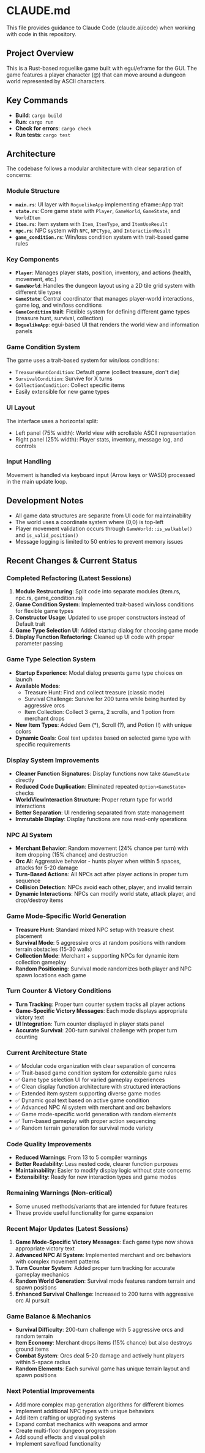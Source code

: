 # CLAUDE.md

This file provides guidance to Claude Code (claude.ai/code) when working with code in this repository.

## Project Overview

This is a Rust-based roguelike game built with egui/eframe for the GUI. The game features a player character (@) that can move around a dungeon world represented by ASCII characters.

## Key Commands

- **Build**: `cargo build`
- **Run**: `cargo run`
- **Check for errors**: `cargo check`
- **Run tests**: `cargo test`

## Architecture

The codebase follows a modular architecture with clear separation of concerns:

### Module Structure
- **`main.rs`**: UI layer with `RoguelikeApp` implementing eframe::App trait
- **`state.rs`**: Core game state with `Player`, `GameWorld`, `GameState`, and `WorldItem`
- **`item.rs`**: Item system with `Item`, `ItemType`, and `ItemUseResult`
- **`npc.rs`**: NPC system with `NPC`, `NPCType`, and `InteractionResult`
- **`game_condition.rs`**: Win/loss condition system with trait-based game rules

### Key Components

- **`Player`**: Manages player stats, position, inventory, and actions (health, movement, etc.)
- **`GameWorld`**: Handles the dungeon layout using a 2D tile grid system with different tile types
- **`GameState`**: Central coordinator that manages player-world interactions, game log, and win/loss conditions
- **`GameCondition` trait**: Flexible system for defining different game types (treasure hunt, survival, collection)
- **`RoguelikeApp`**: egui-based UI that renders the world view and information panels

### Game Condition System

The game uses a trait-based system for win/loss conditions:
- `TreasureHuntCondition`: Default game (collect treasure, don't die)
- `SurvivalCondition`: Survive for X turns
- `CollectionCondition`: Collect specific items
- Easily extensible for new game types

### UI Layout

The interface uses a horizontal split:
- Left panel (75% width): World view with scrollable ASCII representation
- Right panel (25% width): Player stats, inventory, message log, and controls

### Input Handling

Movement is handled via keyboard input (Arrow keys or WASD) processed in the main update loop.

## Development Notes

- All game data structures are separate from UI code for maintainability
- The world uses a coordinate system where (0,0) is top-left
- Player movement validation occurs through `GameWorld::is_walkable()` and `is_valid_position()`
- Message logging is limited to 50 entries to prevent memory issues

## Recent Changes & Current Status

### Completed Refactoring (Latest Sessions)
1. **Module Restructuring**: Split code into separate modules (item.rs, npc.rs, game_condition.rs)
2. **Game Condition System**: Implemented trait-based win/loss conditions for flexible game types
3. **Constructor Usage**: Updated to use proper constructors instead of Default trait
4. **Game Type Selection UI**: Added startup dialog for choosing game mode
5. **Display Function Refactoring**: Cleaned up UI code with proper parameter passing

### Game Type Selection System
- **Startup Experience**: Modal dialog presents game type choices on launch
- **Available Modes**: 
  - Treasure Hunt: Find and collect treasure (classic mode)
  - Survival Challenge: Survive for 200 turns while being hunted by aggressive orcs
  - Item Collection: Collect 3 gems, 2 scrolls, and 1 potion from merchant drops
- **New Item Types**: Added Gem (*), Scroll (?), and Potion (!) with unique colors
- **Dynamic Goals**: Goal text updates based on selected game type with specific requirements

### Display System Improvements
- **Cleaner Function Signatures**: Display functions now take `&GameState` directly
- **Reduced Code Duplication**: Eliminated repeated `Option<GameState>` checks
- **WorldViewInteraction Structure**: Proper return type for world interactions
- **Better Separation**: UI rendering separated from state management
- **Immutable Display**: Display functions are now read-only operations

### NPC AI System
- **Merchant Behavior**: Random movement (24% chance per turn) with item dropping (15% chance) and destruction
- **Orc AI**: Aggressive behavior - hunts player when within 5 spaces, attacks for 5-20 damage
- **Turn-Based Actions**: All NPCs act after player actions in proper turn sequence
- **Collision Detection**: NPCs avoid each other, player, and invalid terrain
- **Dynamic Interactions**: NPCs can modify world state, attack player, and drop/destroy items

### Game Mode-Specific World Generation
- **Treasure Hunt**: Standard mixed NPC setup with treasure chest placement
- **Survival Mode**: 5 aggressive orcs at random positions with random terrain obstacles (15-30 walls)
- **Collection Mode**: Merchant + supporting NPCs for dynamic item collection gameplay
- **Random Positioning**: Survival mode randomizes both player and NPC spawn locations each game

### Turn Counter & Victory Conditions
- **Turn Tracking**: Proper turn counter system tracks all player actions
- **Game-Specific Victory Messages**: Each mode displays appropriate victory text
- **UI Integration**: Turn counter displayed in player stats panel
- **Accurate Survival**: 200-turn survival challenge with proper turn counting

### Current Architecture State
- ✅ Modular code organization with clear separation of concerns
- ✅ Trait-based game condition system for extensible game rules
- ✅ Game type selection UI for varied gameplay experiences
- ✅ Clean display function architecture with structured interactions
- ✅ Extended item system supporting diverse game modes
- ✅ Dynamic goal text based on active game condition
- ✅ Advanced NPC AI system with merchant and orc behaviors
- ✅ Game mode-specific world generation with random elements
- ✅ Turn-based gameplay with proper action sequencing
- ✅ Random terrain generation for survival mode variety

### Code Quality Improvements
- **Reduced Warnings**: From 13 to 5 compiler warnings
- **Better Readability**: Less nested code, clearer function purposes
- **Maintainability**: Easier to modify display logic without state concerns
- **Extensibility**: Ready for new interaction types and game modes

### Remaining Warnings (Non-critical)
- Some unused methods/variants that are intended for future features
- These provide useful functionality for game expansion

### Recent Major Updates (Latest Sessions)
1. **Game Mode-Specific Victory Messages**: Each game type now shows appropriate victory text
2. **Advanced NPC AI System**: Implemented merchant and orc behaviors with complex movement patterns
3. **Turn Counter System**: Added proper turn tracking for accurate gameplay mechanics
4. **Random World Generation**: Survival mode features random terrain and spawn positions
5. **Enhanced Survival Challenge**: Increased to 200 turns with aggressive orc AI pursuit

### Game Balance & Mechanics
- **Survival Difficulty**: 200-turn challenge with 5 aggressive orcs and random terrain
- **Item Economy**: Merchant drops items (15% chance) but also destroys ground items
- **Combat System**: Orcs deal 5-20 damage and actively hunt players within 5-space radius
- **Random Elements**: Each survival game has unique terrain layout and spawn positions

### Next Potential Improvements
- Add more complex map generation algorithms for different biomes
- Implement additional NPC types with unique behaviors
- Add item crafting or upgrading systems
- Expand combat mechanics with weapons and armor
- Create multi-floor dungeon progression
- Add sound effects and visual polish
- Implement save/load functionality